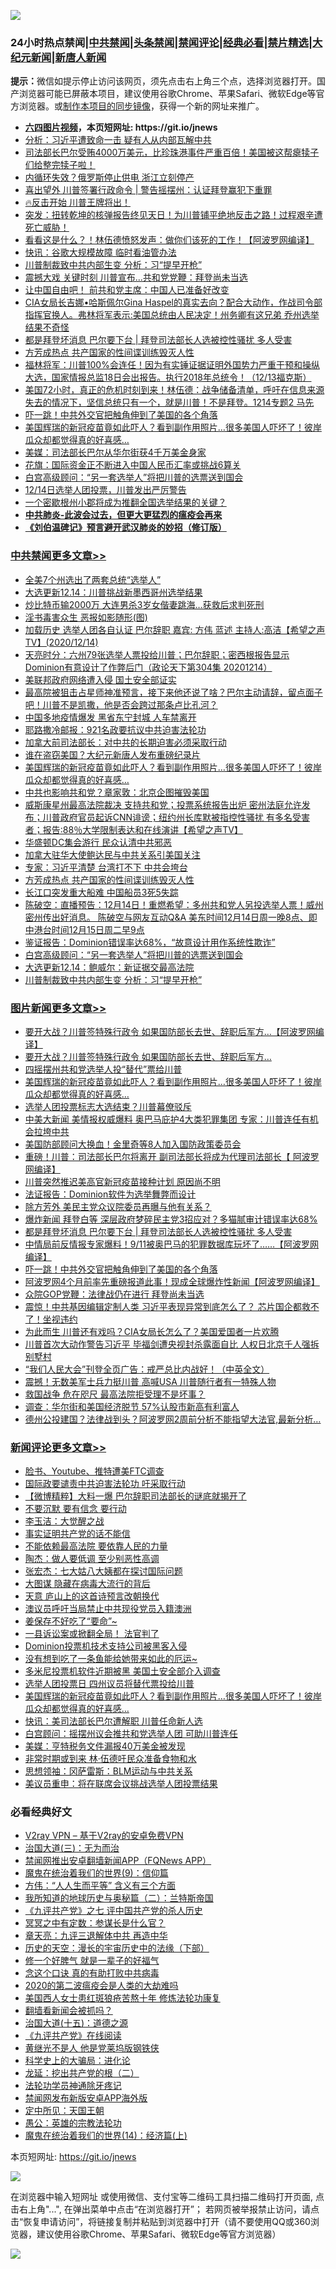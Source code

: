 ![](https://raw.githubusercontent.com/fqnews/bnews/master/64photo/fqnews-qr.jpg)

<div id="tt">
<h3>24小时热点禁闻|<a href="#%E4%B8%AD%E5%85%B1%E7%A6%81%E9%97%BB%E6%9B%B4%E5%A4%9A%E6%96%87%E7%AB%A0">中共禁闻</a>|<a href="#%E5%9B%BE%E7%89%87%E6%96%B0%E9%97%BB%E6%9B%B4%E5%A4%9A%E6%96%87%E7%AB%A0">头条禁闻</a>|<a href="#%E6%96%B0%E9%97%BB%E8%AF%84%E8%AE%BA%E6%9B%B4%E5%A4%9A%E6%96%87%E7%AB%A0">禁闻评论|<a href="#%E5%BF%85%E7%9C%8B%E7%BB%8F%E5%85%B8%E5%A5%BD%E6%96%87">经典必看|<a href="/video.md#%E7%A6%81%E7%89%87%E7%B2%BE%E9%80%89">禁片精选</a>|<a href="https://github.com/fqnews/djy/blob/master/gb/nf1351518.md#1">大纪元新闻</a>|<a href="https://github.com/fqnews/ntdtv/blob/master/gb/prog204.md#1">新唐人新闻</a></h3>
<div><b>提示：</b>微信如提示停止访问该网页，须先点击右上角三个点，选择浏览器打开。国产浏览器可能已屏蔽本项目，建议使用谷歌Chrome、苹果Safari、微软Edge等官方浏览器。或<a href="https://github.com/fqnews/bnews/blob/master/%E5%88%B6%E4%BD%9Cgit%E7%A6%81%E9%97%BB%E9%95%9C%E5%83%8F.md">制作本项目的同步镜像</a>，获得一个新的网址来推广。</div>
<ul>
<li><b><a href="http://d1.bdrive.tk/64.mp4" target="_blank">六四图片视频</a>，本页短网址: https://git.io/jnews</b></li>
<li><a href="/cbnews/20201214/1447552.md">分析：习近平遭致命一击 疑有人从内部瓦解中共</a></li>
<li><a href="/bannedvideo/20201214/1447640.md">司法部长巴尔受贿4000万美元，比珍珠港事件严重百倍！美国被这帮瘪犊子们给整完犊子啦！</a></li>
<li><a href="/cnnews/20201215/1447804.md">内循环失效？俄罗斯停止供电 浙江立刻停产</a></li>
<li><a href="/cnnews/20201215/1447752.md">喜出望外 川普签署行政命令 | 警告摇摆州：认证拜登赢犯下重罪</a></li>
<li><a href="/taiwannews/20201214/1447516.md">🔥反击开始 川普王牌将出！</a></li>
<li><a href="/bannedvideo/20201215/1447768.md">突发：扭转乾坤的核弹报告终见天日！为川普铺平绝地反击之路！过程艰辛遭死亡威胁！</a></li>
<li><a href="/cnnews/20201214/1447530.md">看看这是什么？！林伍德愤怒发声：做你们该死的工作！【阿波罗网编译】</a></li>
<li><a href="/cbnews/20201214/1447616.md">快讯：谷歌大规模故障 临时看油管办法</a></li>
<li><a href="/cbnews/20201215/1447799.md">川普制裁致中共内部生变 分析：习“提早开枪”</a></li>
<li><a href="/cnnews/20201214/1447626.md">震撼大戏 关键时刻 川普宣布...共和党党鞭：拜登尚未当选</a></li>
<li><a href="/cbnews/20201214/1447560.md">让中国自由吧！ 前共和党主席：中国人已准备好改变</a></li>
<li><a href="/cbnews/20201214/1447489.md">CIA女局长吉娜•哈斯佩尔Gina Haspel的真实去向？配合大动作，作战司令部指挥官换人。弗林将军表示:美国总统由人民决定！州务卿有这兄弟 乔州选举结果不奇怪</a></li>
<li><a href="/topimagenews/20201215/1447788.md">都是拜登坏消息 巴尔要下台 | 拜登司法部长人选被控性骚扰 多人受害</a></li>
<li><a href="/cbnews/20201215/1447821.md">方芳成热点 共产国家的性间谍训练毁灭人性</a></li>
<li><a href="/bannedvideo/20201214/1447637.md">福林将军：川普100%会连任！因为有实锤证据证明外国势力严重干预和操纵大选，国家情报总监18日会出报告。执行2018年总统令！（12/13福克斯）</a></li>
<li><a href="/bannedvideo/20201215/1447735.md">美国72小时，真正的危机时刻到来！林伍德：战争储备清单，呼吁在信息来源失去的情况下，坚信总统只有一个，就是川普！不是拜登。1214专题2 马先</a></li>
<li><a href="/topimagenews/20201214/1447551.md">吓一跳！中共外交官把触角伸到了美国的各个角落</a></li>
<li><a href="/comments/20201215/1447764.md">美国辉瑞的新冠疫苗竟如此吓人？看到副作用照片…很多美国人吓坏了！彼岸瓜众却都觉得真的好喜感…</a></li>
<li><a href="/comments/20201215/1447774.md">美媒：司法部长巴尔从华尔街获4千万美金身家</a></li>
<li><a href="/baitai/20201214/1447648.md">花旗：国际资金正不断进入中国人民币汇率或挑战6算关</a></li>
<li><a href="/cbnews/20201215/1447812.md">白宫高级顾问：“另一套选举人”将把川普的选票送到国会</a></li>
<li><a href="/taiwannews/20201214/1447498.md">12/14日选举人团投票，川普发出严厉警告</a></li>
<li><a href="/cnnews/20201214/1447660.md">一个密歇根州小郡将成为推翻全国选举结果的关键？</a></li>
<li><b><a href="/comments/20200211/1275071.md" target="_blank">中共肺炎-此波会过去，但更大更猛烈的瘟疫会再来</a></b></li>
<li><b><a href="/comments/20200207/1272816.md" target="_blank">《刘伯温碑记》预言避开武汉肺炎的妙招（修订版）</a></b></li>
</ul>
</div>

<div class="catlist">
<h3><a href="/cbnews/" target="_blank">中共禁闻</a><span><a href="/cbnews/" target="_blank" rel="nofollow">更多文章>></a></span></h3>
<ul>
<li><a href="/cbnews/20201215/1448063.md" target="_blank">全美7个州选出了两套总统“选举人”</a></li>
<li><a href="/cbnews/20201215/1448062.md" target="_blank">大选更新12.14：川普挑战新墨西哥州选举结果</a></li>
<li><a href="/cbnews/20201215/1447989.md" target="_blank">炒比特币输2000万 大连男杀3岁女偕妻跳海…获救后求判死刑</a></li>
<li><a href="/cbnews/20201215/1447974.md" target="_blank">淫书毒害众生 恶报如影随形(图)</a></li>
<li><a href="/cbnews/20201215/1447969.md" target="_blank">加载历史 选举人团各自认证  巴尔辞职   嘉宾: 方伟 蓝述 主持人:高洁【希望之声TV】(2020/12/14)</a></li>
<li><a href="/cbnews/20201215/1447963.md" target="_blank">天亮时分：六州79张选举人票投给川普；巴尔辞职；密西根报告显示Dominion有意设计了作弊后门（政论天下第304集 20201214）</a></li>
<li><a href="/cbnews/20201215/1447944.md" target="_blank">美联邦政府网络遭入侵 国土安全部证实</a></li>
<li><a href="/cbnews/20201215/1447932.md" target="_blank">最高院被狙击占星师神准预言，接下来他还说了啥？巴尔主动请辞，留点面子吧！川普不是凯撒，他是否会跨过那条卢比孔河？</a></li>
<li><a href="/cbnews/20201215/1447909.md" target="_blank">中国多地疫情爆发 黑省东宁封城 人车禁离开</a></li>
<li><a href="/cbnews/20201215/1447911.md" target="_blank">耶路撒冷邮报：921名政要抗议中共迫害法轮功</a></li>
<li><a href="/cbnews/20201215/1447912.md" target="_blank">加拿大前司法部长：对中共的长期迫害必须采取行动</a></li>
<li><a href="/cbnews/20201215/1447913.md" target="_blank">谁在盗窃美国？大纪元新唐人发布重磅纪录片</a></li>
<li><a href="/comments/20201215/1447764.md" target="_blank">美国辉瑞的新冠疫苗竟如此吓人？看到副作用照片…很多美国人吓坏了！彼岸瓜众却都觉得真的好喜感…</a></li>
<li><a href="/cbnews/20201215/1447924.md" target="_blank">中共也影响共和党？章家敦：北京企图摧毁美国</a></li>
<li><a href="/cbnews/20201215/1447914.md" target="_blank">威斯康星州最高法院裁决 支持共和党；投票系统报告出炉 密州法庭允许发布；川普政府官员起诉CNN诽谤；纽约州长库默被指控性骚扰 有多名受害者；报告:88％大学限制表达和在线演讲【希望之声TV】</a></li>
<li><a href="/cbnews/20201215/1447850.md" target="_blank">华盛顿DC集会游行 民众认清中共邪恶</a></li>
<li><a href="/cbnews/20201215/1447823.md" target="_blank">加拿大驻华大使鲍达民与中共关系引美国关注</a></li>
<li><a href="/cbnews/20201215/1447822.md" target="_blank">专家：习近平清楚 台湾打不下 中共会垮台</a></li>
<li><a href="/cbnews/20201215/1447821.md" target="_blank">方芳成热点 共产国家的性间谍训练毁灭人性</a></li>
<li><a href="/cbnews/20201215/1447820.md" target="_blank">长江口突发重大船难 中国船员3死5失踪</a></li>
<li><a href="/cbnews/20201215/1447815.md" target="_blank">陈破空：直播预告：12月14日！重燃希望：多州共和党人另投选举人票！威州密州传出好消息。 陈破空与网友互动Q&amp;A 美东时间12月14日周一晚8点、即中港台时间12月15日周二早9点</a></li>
<li><a href="/cbnews/20201215/1447813.md" target="_blank">鉴证报告：Dominion错误率达68%，“故意设计用作系统性欺诈”</a></li>
<li><a href="/cbnews/20201215/1447812.md" target="_blank">白宫高级顾问：“另一套选举人”将把川普的选票送到国会</a></li>
<li><a href="/cbnews/20201215/1447811.md" target="_blank">大选更新12.14：鲍威尔：新证据交最高法院</a></li>
<li><a href="/cbnews/20201215/1447799.md" target="_blank">川普制裁致中共内部生变 分析：习“提早开枪”</a></li>

</ul>
</div>
<div class="catlist">
<h3><a href="/topimagenews/" target="_blank">图片新闻</a><span><a href="/topimagenews/" target="_blank" rel="nofollow">更多文章>></a></span></h3>
<ul>
<li><a href="/topimagenews/20201215/1448053.md" target="_blank">要开大战？川普签特殊行政令 如果国防部长去世、辞职后军方…【阿波罗网编译】</a></li>
<li><a href="/topimagenews/20201215/1448013.md" target="_blank">要开大战？川普签特殊行政令 如果国防部长去世、辞职后军方…</a></li>
<li><a href="/topimagenews/20201215/1447943.md" target="_blank">四摇摆州共和党选举人投“替代”票给川普</a></li>
<li><a href="/comments/20201215/1447764.md" target="_blank">美国辉瑞的新冠疫苗竟如此吓人？看到副作用照片…很多美国人吓坏了！彼岸瓜众却都觉得真的好喜感…</a></li>
<li><a href="/topimagenews/20201215/1447921.md" target="_blank">选举人团投票标志大选结束？川普幕僚驳斥</a></li>
<li><a href="/topimagenews/20201215/1447919.md" target="_blank">中美大新闻 美情报权威爆料 奥巴马庇护4大类犯罪集团 专家：川普连任有机会拉垮中共</a></li>
<li><a href="/topimagenews/20201215/1447918.md" target="_blank">美国防部顾问大换血！金里奇等8人加入国防政策委员会</a></li>
<li><a href="/topimagenews/20201215/1447875.md" target="_blank">重磅！川普：司法部长巴尔将离开 副司法部长将成为代理司法部长【 阿波罗网编译】</a></li>
<li><a href="/topimagenews/20201215/1447874.md" target="_blank">川普突然推迟美高官新冠疫苗接种计划 原因尚不明</a></li>
<li><a href="/topimagenews/20201215/1447819.md" target="_blank">法证报告：Dominion软件为选举舞弊而设计</a></li>
<li><a href="/topimagenews/20201215/1447818.md" target="_blank">除方芳外 美民主党众议院委员再曝与他有关系？</a></li>
<li><a href="/topimagenews/20201215/1447817.md" target="_blank">爆炸新闻 拜登白等 深层政府梦碎民主党3招应对？多猫腻审计错误率达68%</a></li>
<li><a href="/topimagenews/20201215/1447788.md" target="_blank">都是拜登坏消息 巴尔要下台 | 拜登司法部长人选被控性骚扰 多人受害</a></li>
<li><a href="/topimagenews/20201215/1447779.md" target="_blank">中情局前反情报专家爆料！9/11被奥巴马的犯罪数据库玩坏了……【阿波罗网编译】</a></li>
<li><a href="/topimagenews/20201214/1447551.md" target="_blank">吓一跳！中共外交官把触角伸到了美国的各个角落</a></li>
<li><a href="/topimagenews/20201214/1447438.md" target="_blank">阿波罗网4个月前率先重磅报道此事！现成全球爆炸性新闻【阿波罗网编译】</a></li>
<li><a href="/topimagenews/20201214/1447269.md" target="_blank">众院GOP党鞭：法律战仍在进行 拜登尚未当选</a></li>
<li><a href="/topimagenews/20201214/1447268.md" target="_blank">震惊！中共基因编辑定制人类 习近平表现异常到底怎么了？ 芯片国企都救不了！坐视违约</a></li>
<li><a href="/topimagenews/20201214/1447208.md" target="_blank">为此而生 川普还有戏吗？CIA女局长怎么了？美国爱国者一片欢腾</a></li>
<li><a href="/topimagenews/20201213/1446977.md" target="_blank">川普首次大动作警告习近平 毕福剑遭央视封杀露面自比 人权日北京千人强拆别墅村</a></li>
<li><a href="/comments/20201213/1446945.md" target="_blank">&#8220;我们人民大会&#8221;刊登全页广告：戒严总比内战好！（中英全文）</a></li>
<li><a href="/topimagenews/20201213/1446790.md" target="_blank">震撼！无数美军士兵力挺川普 高喊USA 川普随行者有一特殊人物</a></li>
<li><a href="/topimagenews/20201213/1446728.md" target="_blank">救国战争 危在咫尺 最高法院拒受理不是坏事？</a></li>
<li><a href="/topimagenews/20201213/1446626.md" target="_blank">调查：华尔街和美国经济脱节 57%认股市新高有利富人</a></li>
<li><a href="/topimagenews/20201213/1446563.md" target="_blank">德州公投建国？法律战到头？阿波罗网2周前分析不能指望大法官,最新分析…</a></li>

</ul>
</div>
<div class="catlist">
<h3><a href="/comments/" target="_blank">新闻评论</a><span><a href="/comments/" target="_blank" rel="nofollow">更多文章>></a></span></h3>
<ul>
<li><a href="/comments/20201215/1448061.md" target="_blank">脸书、Youtube、推特遭美FTC调查</a></li>
<li><a href="/comments/20201215/1448060.md" target="_blank">国际政要谴责中共迫害法轮功 吁采取行动</a></li>
<li><a href="/comments/20201215/1448058.md" target="_blank">【微博精粹】大料一爆 巴尔辞职司法部长的谜底就揭开了</a></li>
<li><a href="/comments/20201215/1448020.md" target="_blank">不要沉默 要有信念 要行动</a></li>
<li><a href="/comments/20201215/1448018.md" target="_blank">李玉洁：大觉醒之战</a></li>
<li><a href="/comments/20201215/1447997.md" target="_blank">事实证明共产党的话不能信</a></li>
<li><a href="/comments/20201215/1447996.md" target="_blank">不能依赖最高法院 要依靠人民的力量</a></li>
<li><a href="/comments/20201215/1447995.md" target="_blank">陶杰：做人要低调 至少别恶性高调</a></li>
<li><a href="/comments/20201215/1447994.md" target="_blank">张宏杰：七大姑八大姨都在探讨国际问题</a></li>
<li><a href="/comments/20201215/1447993.md" target="_blank">大图谋 隐藏在病毒大流行的背后</a></li>
<li><a href="/comments/20201215/1447992.md" target="_blank">天意 庐山上的这首诗预言改朝换代</a></li>
<li><a href="/comments/20201215/1447982.md" target="_blank">澳议员呼吁当局禁止中共现役党员入籍澳洲</a></li>
<li><a href="/comments/20201215/1447981.md" target="_blank">姜保存不好吃了“要命”~</a></li>
<li><a href="/comments/20201215/1447973.md" target="_blank">一县诉讼案或掀翻全局！ 法官判了</a></li>
<li><a href="/comments/20201215/1447972.md" target="_blank">Dominion投票机技术支持公司被黑客入侵</a></li>
<li><a href="/comments/20201215/1447955.md" target="_blank">没有想到吃了一条鱼能给她带来如此的厄运~</a></li>
<li><a href="/comments/20201215/1447928.md" target="_blank">多米尼投票机软件近期被黑 美国土安全部介入调查</a></li>
<li><a href="/comments/20201215/1447927.md" target="_blank">选举人团投票日 四州议员将替代票投给川普</a></li>
<li><a href="/comments/20201215/1447764.md" target="_blank">美国辉瑞的新冠疫苗竟如此吓人？看到副作用照片…很多美国人吓坏了！彼岸瓜众却都觉得真的好喜感…</a></li>
<li><a href="/comments/20201215/1447900.md" target="_blank">快讯：美司法部长巴尔遭解职 川普任命新人选</a></li>
<li><a href="/comments/20201215/1447899.md" target="_blank">白宫顾问：摇摆州议会推共和党选举人团 可助川普连任</a></li>
<li><a href="/comments/20201215/1447864.md" target="_blank">美媒：亨特税务文件漏报40万美金被发现</a></li>
<li><a href="/comments/20201215/1447863.md" target="_blank">非常时期或到来 林·伍德吁民众准备食物和水</a></li>
<li><a href="/comments/20201215/1447855.md" target="_blank">思想领袖：冈萨雷斯：BLM运动与中共关系</a></li>
<li><a href="/comments/20201215/1447840.md" target="_blank">美议员重申：将在联席会议挑战选举人团投票结果</a></li>

</ul>
</div>

<div class="catlist">
<h3>必看经典好文</h3>
<ul>
<li><a href="/comments/20200112/1257608.md" target="_blank">V2ray VPN &#8211; 基于V2ray的安卓免费VPN</a></li>
<li><a href="/cbnews/20180309/912114.md" target="_blank">治国大道(三)：无为而治</a></li>
<li><a href="/comments/20200503/1322531.md" target="_blank">禁闻网推出安卓翻墙新闻APP（FQNews APP）</a></li>
<li><a href="/topimagenews/20180529/949649.md" target="_blank">魔鬼在统治着我们的世界(9)：信仰篇</a></li>
<li><a href="/comments/20200720/1363377.md" target="_blank">方伟：“人人生而平等” 含义有三个方面</a></li>
<li><a href="/tculture/xiulian/20170614/774347.md" target="_blank">我所知道的地球历史与奥秘篇（二）：兰特斯帝国</a></li>
<li><a href="/bookonline/20131116/201048.md" target="_blank">《九评共产党》之七 评中国共产党的杀人历史</a></li>
<li><a href="/tculture/20200812/1378929.md" target="_blank">冥冥之中有定数：参谋长是什么官？</a></li>
<li><a href="/comments/20131119/1029445.md" target="_blank">章天亮：九评三退解体中共 再造中华</a></li>
<li><a href="/tculture/20121025/73066.md" target="_blank">历史的天空：漫长的宇宙历史中的法缘（下部）</a></li>
<li><a href="/funmedia/20200713/1359909.md" target="_blank">修一个好脾气 就是一辈子的好福气</a></li>
<li><a href="/comments/20200707/1357090.md" target="_blank">念这个口诀 真的有助打败中共病毒</a></li>
<li><a href="/comments/20200712/1359432.md" target="_blank">2020的第二波瘟疫会是人类的大劫难吗</a></li>
<li><a href="/comments/20190126/1070164.md" target="_blank">美国西人女士患红斑狼疮苦熬十年 修炼法轮功康复</a></li>
<li><a href="/fanqiang/20200616/1345793.md" target="_blank">翻墙看新闻会被抓吗？</a></li>
<li><a href="/topimagenews/20180322/917868.md" target="_blank">治国大道(十五)：道德之源</a></li>
<li><a href="/bookonline/20131116/201057.md" target="_blank">《九评共产党》在线阅读</a></li>
<li><a href="/lifebaike/20190522/1131765.md" target="_blank">黄继光不是人 他是党莱坞版钢铁侠</a></li>
<li><a href="/comments/20200605/783246.md" target="_blank">科学史上的大骗局：进化论</a></li>
<li><a href="/comments/20200928/1404653.md" target="_blank">龙延：挖出共产党的根（二）</a></li>
<li><a href="/health/20170626/780263.md" target="_blank">法轮功学员神通除牙疼记</a></li>
<li><a href="/comments/20200627/783266.md" target="_blank">禁闻网发布新版安卓APP海外版</a></li>
<li><a href="/tculture/xiulian/20151111/470021.md" target="_blank">定中所见：天国王朝</a></li>
<li><a href="/comments/20200313/1292991.md" target="_blank">愚公：英雄的宗教法轮功</a></li>
<li><a href="/topimagenews/20180605/953415.md" target="_blank">魔鬼在统治着我们的世界(14)：经济篇(上)</a></li>

</ul>
</div>

本页短网址: https://git.io/jnews

![](https://raw.githubusercontent.com/fqnews/bnews/master/64photo/fqnews-qr.jpg)

在浏览器中输入短网址 或使用微信、支付宝等二维码工具扫描二维码打开页面, 点击右上角"...", 在弹出菜单中点击“在浏览器打开”； 若网页被举报禁止访问，请点击“恢复申请访问”，将链接复制并粘贴到浏览器中打开（请不要使用QQ或360浏览器，建议使用谷歌Chrome、苹果Safari、微软Edge等官方浏览器）

![](https://raw.githubusercontent.com/fqnews/bnews/master/64photo/wx.jpg)